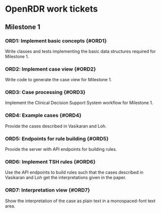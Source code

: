 # OpenRDR work tickets
## Milestone 1
### ORD1: Implement basic concepts {#ORD1}
Write classes and tests implementing the basic data structures required for Milestone 1.

### ORD2: Implement case view {#ORD2}
Write code to generate the case view for Milestone 1.

### ORD3: Case processing {#ORD3}
Implement the Clinical Decision Support System workflow for Milestone 1.

### ORD4: Example cases {#ORD4}
Provide the cases described in Vasikaran and Loh.

### ORD5: Endpoints for rule building {#ORD5}
Provide the server with API endpoints for building rules.

### ORD6: Implement TSH rules {#ORD6}
Use the API endpoints to build rules such that the cases described in Vasikaran and Loh
get the interpretations given in the paper.

### ORD7: Interpretation view {#ORD7}
Show the interpretation of the case as plain text in a monospaced-font text area.